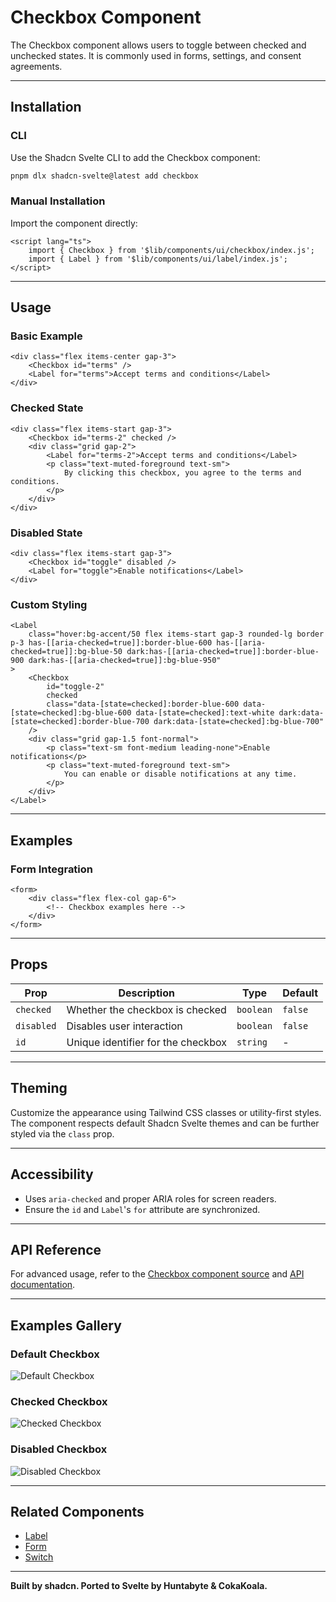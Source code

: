 # Checkbox Component

The Checkbox component allows users to toggle between checked and unchecked states. It is commonly used in forms, settings, and consent agreements.

---

## Installation

### CLI

Use the Shadcn Svelte CLI to add the Checkbox component:

```bash
pnpm dlx shadcn-svelte@latest add checkbox
```

### Manual Installation

Import the component directly:

```svelte
<script lang="ts">
	import { Checkbox } from '$lib/components/ui/checkbox/index.js';
	import { Label } from '$lib/components/ui/label/index.js';
</script>
```

---

## Usage

### Basic Example

```svelte
<div class="flex items-center gap-3">
	<Checkbox id="terms" />
	<Label for="terms">Accept terms and conditions</Label>
</div>
```

### Checked State

```svelte
<div class="flex items-start gap-3">
	<Checkbox id="terms-2" checked />
	<div class="grid gap-2">
		<Label for="terms-2">Accept terms and conditions</Label>
		<p class="text-muted-foreground text-sm">
			By clicking this checkbox, you agree to the terms and conditions.
		</p>
	</div>
</div>
```

### Disabled State

```svelte
<div class="flex items-start gap-3">
	<Checkbox id="toggle" disabled />
	<Label for="toggle">Enable notifications</Label>
</div>
```

### Custom Styling

```svelte
<Label
	class="hover:bg-accent/50 flex items-start gap-3 rounded-lg border p-3 has-[[aria-checked=true]]:border-blue-600 has-[[aria-checked=true]]:bg-blue-50 dark:has-[[aria-checked=true]]:border-blue-900 dark:has-[[aria-checked=true]]:bg-blue-950"
>
	<Checkbox
		id="toggle-2"
		checked
		class="data-[state=checked]:border-blue-600 data-[state=checked]:bg-blue-600 data-[state=checked]:text-white dark:data-[state=checked]:border-blue-700 dark:data-[state=checked]:bg-blue-700"
	/>
	<div class="grid gap-1.5 font-normal">
		<p class="text-sm font-medium leading-none">Enable notifications</p>
		<p class="text-muted-foreground text-sm">
			You can enable or disable notifications at any time.
		</p>
	</div>
</Label>
```

---

## Examples

### Form Integration

```svelte
<form>
	<div class="flex flex-col gap-6">
		<!-- Checkbox examples here -->
	</div>
</form>
```

---

## Props

| Prop       | Description                        | Type      | Default |
| ---------- | ---------------------------------- | --------- | ------- |
| `checked`  | Whether the checkbox is checked    | `boolean` | `false` |
| `disabled` | Disables user interaction          | `boolean` | `false` |
| `id`       | Unique identifier for the checkbox | `string`  | -       |

---

## Theming

Customize the appearance using Tailwind CSS classes or utility-first styles. The component respects default Shadcn Svelte themes and can be further styled via the `class` prop.

---

## Accessibility

- Uses `aria-checked` and proper ARIA roles for screen readers.
- Ensure the `id` and `Label`'s `for` attribute are synchronized.

---

## API Reference

For advanced usage, refer to the [Checkbox component source](./index.js) and [API documentation](./).

---

## Examples Gallery

### Default Checkbox

![Default Checkbox](https://via.placeholder.com/300x50?text=Default+Checkbox)

### Checked Checkbox

![Checked Checkbox](https://via.placeholder.com/300x50?text=Checked+Checkbox)

### Disabled Checkbox

![Disabled Checkbox](https://via.placeholder.com/300x50?text=Disabled+Checkbox)

---

## Related Components

- [Label](/components/label)
- [Form](/components/form)
- [Switch](/components/switch)

---

**Built by shadcn. Ported to Svelte by Huntabyte & CokaKoala.**

